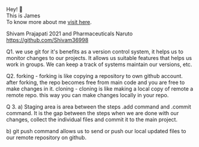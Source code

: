 Hey! 👋 <br>
This is James <br>
To know more about me <a href = "https://github.com/james3gh">visit here</a>.

Shivam Prajapati
2021 and Pharmaceuticals 
Naruto
https://github.com/Shivam36998 

Q1. we use git for it's benefits as a version control system, it helps us to monitor changes to our projects. It allows us suitable features that helps us work in groups. We can keep a track of systems maintain our versions, etc.

Q2.
 forking - forking is like copying a repository to own github account. after forking, the repo becomes free from main code and you are free to make changes in it. 
 cloning - cloning is like making a local copy of remote a remote repo. this way you can make changes locally in your repo.


Q 3.
a) Staging area is area between the steps .add command and .commit command. It is the gap between the steps when we are done with our changes, collect the individual files and commit it to the main project.

b) git push command allows us to send or push our local updated files to our remote repository on github. 